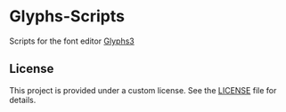 # Glyphs-Scripts
Scripts for the font editor [Glyphs3](https://glyphsapp.com/) 


## License
This project is provided under a custom license. See the [LICENSE](LICENSE) file for details.
